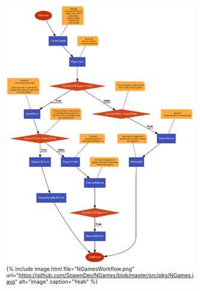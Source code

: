 ![Image](https://github.com/SpawnDev/NGames/blob/master/NGames%20Workflow.png)
{% include image.html file="NGamesWorkflow.png" url="https://github.com/SpawnDev/NGames/blob/master/src/pkg/NGames.java" alt="image" caption="Yeah" %}
